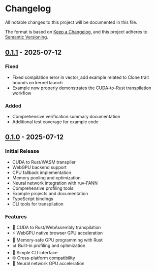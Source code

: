 # Changelog

All notable changes to this project will be documented in this file.

The format is based on [Keep a Changelog](https://keepachangelog.com/en/1.0.0/),
and this project adheres to [Semantic Versioning](https://semver.org/spec/v2.0.0.html).

## [0.1.1] - 2025-07-12

### Fixed
- Fixed compilation error in vector_add example related to Clone trait bounds on kernel launch
- Example now properly demonstrates the CUDA-to-Rust transpilation workflow

### Added
- Comprehensive verification summary documentation
- Additional test coverage for example code

## [0.1.0] - 2025-07-12

### Initial Release
- CUDA to Rust/WASM transpiler
- WebGPU backend support  
- CPU fallback implementation
- Memory pooling and optimization
- Neural network integration with ruv-FANN
- Comprehensive profiling tools
- Example projects and documentation
- TypeScript bindings
- CLI tools for transpilation

### Features
- 🔄 CUDA to Rust/WebAssembly transpilation
- ⚡ WebGPU native browser GPU acceleration
- 🦀 Memory-safe GPU programming with Rust
- 📊 Built-in profiling and optimization
- 🔧 Simple CLI interface
- 🌐 Cross-platform compatibility
- 🧠 Neural network GPU acceleration

[0.1.1]: https://github.com/ruvnet/ruv-FANN/releases/tag/cuda-wasm-v0.1.1
[0.1.0]: https://github.com/ruvnet/ruv-FANN/releases/tag/cuda-wasm-v0.1.0